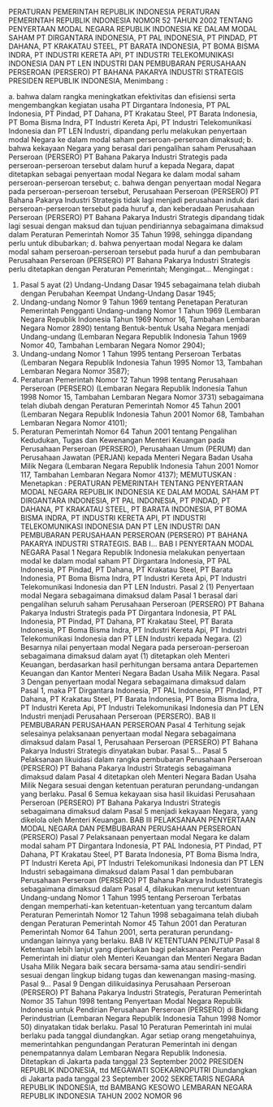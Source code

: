  PERATURAN PEMERINTAH REPUBLIK INDONESIA PERATURAN PEMERINTAH REPUBLIK INDONESIA NOMOR 52 TAHUN 2002 TENTANG PENYERTAAN MODAL NEGARA REPUBLIK INDONESIA KE DALAM MODAL SAHAM PT DIRGANTARA INDONESIA, PT PAL INDONESIA, PT PINDAD, PT DAHANA, PT KRAKATAU STEEL, PT BARATA INDONESIA, PT BOMA BISMA INDRA, PT INDUSTRI KERETA API, PT INDUSTRI TELEKOMUNIKASI INDONESIA DAN PT LEN INDUSTRI DAN PEMBUBARAN PERUSAHAAN PERSEROAN (PERSERO) PT BAHANA PAKARYA INDUSTRI STRATEGIS PRESIDEN REPUBLIK INDONESIA,
Menimbang :

a. bahwa dalam rangka meningkatkan efektivitas dan efisiensi serta mengembangkan kegiatan usaha PT Dirgantara Indonesia, PT PAL Indonesia, PT Pindad, PT Dahana, PT Krakatau Steel, PT Barata Indonesia, PT Boma Bisma Indra, PT Industri Kereta Api, PT Industri Telekomunikasi Indonesia dan PT LEN Industri, dipandang perlu melakukan penyertaan modal Negara ke dalam modal saham perseroan-perseroan dimaksud;
b. bahwa kekayaan Negara yang berasal dari pengalihan saham Perusahaan Perseroan (PERSERO) PT Bahana Pakarya Industri Strategis pada perseroan-perseroan tersebut dalam huruf a kepada Negara, dapat ditetapkan sebagai penyertaan modal Negara ke dalam modal saham perseroan-perseroan tersebut;
c. bahwa dengan penyertaan modal Negara pada perseroan-perseroan tersebut, Perusahaan Perseroan (PERSERO) PT Bahana Pakarya Industri Strategis tidak lagi menjadi perusahaan induk dari perseroan-perseroan tersebut pada huruf a, dan keberadaan Perusahaan Perseroan (PERSERO) PT Bahana Pakarya Industri Strategis dipandang tidak lagi sesuai dengan maksud dan tujuan pendiriannya sebagaimana dimaksud dalam Peraturan Pemerintah Nomor 35 Tahun 1998, sehingga dipandang perlu untuk dibubarkan;
d. bahwa penyertaan modal Negara ke dalam modal saham perseroan-perseroan tersebut pada huruf a dan pembubaran Perusahaan Perseroan (PERSERO) PT Bahana Pakarya Industri Strategis perlu ditetapkan dengan Peraturan Pemerintah; Mengingat…
Mengingat :

1. Pasal 5 ayat (2) Undang-Undang Dasar 1945 sebagaimana telah diubah dengan Perubahan Keempat Undang-Undang Dasar 1945;
2. Undang-undang Nomor 9 Tahun 1969 tentang Penetapan Peraturan Pemerintah Pengganti Undang-undang Nomor 1 Tahun 1969 (Lembaran Negara Republik Indonesia Tahun 1969 Nomor 16, Tambahan Lembaran Negara Nomor 2890) tentang Bentuk-bentuk Usaha Negara menjadi Undang-undang (Lembaran Negara Republik Indonesia Tahun 1969 Nomor 40, Tambahan Lembaran Negara Nomor 2904);
3. Undang-undang Nomor 1 Tahun 1995 tentang Perseroan Terbatas (Lembaran Negara Republik Indonesia Tahun 1995 Nomor 13, Tambahan Lembaran Negara Nomor 3587);
4. Peraturan Pemerintah Nomor 12 Tahun 1998 tentang Perusahaan Perseroan (PERSERO) (Lembaran Negara Republik Indonesia Tahun 1998 Nomor 15, Tambahan Lembaran Negara Nomor 3731) sebagaimana telah diubah dengan Peraturan Pemerintah Nomor 45 Tahun 2001 (Lembaran Negara Republik Indonesia Tahun 2001 Nomor 68, Tambahan Lembaran Negara Nomor 4101);
5. Peraturan Pemerintah Nomor 64 Tahun 2001 tentang Pengalihan Kedudukan, Tugas dan Kewenangan Menteri Keuangan pada Perusahaan Perseroan (PERSERO), Perusahaan Umum (PERUM) dan Perusahaan Jawatan (PERJAN) kepada Menteri Negara Badan Usaha Milik Negara (Lembaran Negara Republik Indonesia Tahun 2001 Nomor 117, Tambahan Lembaran Negara Nomor 4137);
MEMUTUSKAN :
 Menetapkan : PERATURAN PEMERINTAH TENTANG PENYERTAAN MODAL NEGARA REPUBLIK INDONESIA KE DALAM MODAL SAHAM PT DIRGANTARA INDONESIA, PT PAL INDONESIA, PT PINDAD, PT DAHANA, PT KRAKATAU STEEL, PT BARATA INDONESIA, PT BOMA BISMA INDRA, PT INDUSTRI KERETA API, PT INDUSTRI TELEKOMUNIKASI INDONESIA DAN PT LEN INDUSTRI DAN PEMBUBARAN PERUSAHAAN PERSEROAN (PERSERO) PT BAHANA PAKARYA INDUSTRI STRATEGIS. BAB I…
BAB I PENYERTAAN MODAL NEGARA
Pasal 1
Negara Republik Indonesia melakukan penyertaan modal ke dalam modal saham PT Dirgantara Indonesia, PT PAL Indonesia, PT Pindad, PT Dahana, PT Krakatau Steel, PT Barata Indonesia, PT Boma Bisma Indra, PT Industri Kereta Api, PT Industri Telekomunikasi Indonesia dan PT LEN Industri.
Pasal 2
(1) Penyertaan modal Negara sebagaimana dimaksud dalam Pasal 1 berasal dari pengalihan seluruh saham Perusahaan Perseroan (PERSERO) PT Bahana Pakarya Industri Strategis pada PT Dirgantara Indonesia, PT PAL Indonesia, PT Pindad, PT Dahana, PT Krakatau Steel, PT Barata Indonesia, PT Boma Bisma Indra, PT Industri Kereta Api, PT Industri Telekomunikasi Indonesia dan PT LEN Industri kepada Negara.
(2) Besarnya nilai penyertaan modal Negara pada perseroan-perseroan sebagaimana dimaksud dalam ayat (1) ditetapkan oleh Menteri Keuangan, berdasarkan hasil perhitungan bersama antara Departemen Keuangan dan Kantor Menteri Negara Badan Usaha Milik Negara.
Pasal 3
Dengan penyertaan modal Negara sebagaimana dimaksud dalam Pasal 1, maka PT Dirgantara Indonesia, PT PAL Indonesia, PT Pindad, PT Dahana, PT Krakatau Steel, PT Barata Indonesia, PT Boma Bisma Indra, PT Industri Kereta Api, PT Industri Telekomunikasi Indonesia dan PT LEN Industri menjadi Perusahaan Perseroan (PERSERO).
BAB II PEMBUBARAN PERUSAHAAN PERSEROAN
Pasal 4
Terhitung sejak selesainya pelaksanaan penyertaan modal Negara sebagaimana dimaksud dalam Pasal 1, Perusahaan Perseroan (PERSERO) PT Bahana Pakarya Industri Strategis dinyatakan bubar. Pasal 5…
Pasal 5
Pelaksanaan likuidasi dalam rangka pembubaran Perusahaan Perseroan (PERSERO) PT Bahana Pakarya Industri Strategis sebagaimana dimaksud dalam Pasal 4 ditetapkan oleh Menteri Negara Badan Usaha Milik Negara sesuai dengan ketentuan peraturan perundang-undangan yang berlaku.
Pasal 6
Semua kekayaan sisa hasil likuidasi Perusahaan Perseroan (PERSERO) PT Bahana Pakarya Industri Strategis sebagaimana dimaksud dalam Pasal 5 menjadi kekayaan Negara, yang dikelola oleh Menteri Keuangan.
BAB III PELAKSANAAN PENYERTAAN MODAL NEGARA DAN PEMBUBARAN PERUSAHAAN PERSEROAN (PERSERO)
Pasal 7
Pelaksanaan penyertaan modal Negara ke dalam modal saham PT Dirgantara Indonesia, PT PAL Indonesia, PT Pindad, PT Dahana, PT Krakatau Steel, PT Barata Indonesia, PT Boma Bisma Indra, PT Industri Kereta Api, PT Industri Telekomunikasi Indonesia dan PT LEN Industri sebagaimana dimaksud dalam Pasal 1 dan pembubaran Perusahaan Perseroan (PERSERO) PT Bahana Pakarya Industri Strategis sebagaimana dimaksud dalam Pasal 4, dilakukan menurut ketentuan Undang-undang Nomor 1 Tahun 1995 tentang Perseroan Terbatas dengan memperhati-kan ketentuan-ketentuan yang tercantum dalam Peraturan Pemerintah Nomor 12 Tahun 1998 sebagaimana telah diubah dengan Peraturan Pemerintah Nomor 45 Tahun 2001 dan Peraturan Pemerintah Nomor 64 Tahun 2001, serta peraturan perundang-undangan lainnya yang berlaku.
BAB IV KETENTUAN PENUTUP
Pasal 8
Ketentuan lebih lanjut yang diperlukan bagi pelaksanaan Peraturan Pemerintah ini diatur oleh Menteri Keuangan dan Menteri Negara Badan Usaha Milik Negara baik secara bersama-sama atau sendiri-sendiri sesuai dengan lingkup bidang tugas dan kewenangan masing-masing. Pasal 9…
Pasal 9
Dengan dilikuidasinya Perusahaan Perseroan (PERSERO) PT Bahana Pakarya Industri Strategis, Peraturan Pemerintah Nomor 35 Tahun 1998 tentang Penyertaan Modal Negara Republik Indonesia untuk Pendirian Perusahaan Perseroan (PERSERO) di Bidang Perindustrian (Lembaran Negara Republik Indonesia Tahun 1998 Nomor 50) dinyatakan tidak berlaku.
Pasal 10
Peraturan Pemerintah ini mulai berlaku pada tanggal diundangkan.
Agar setiap orang mengetahuinya, memerintahkan pengundangan Peraturan Pemerintah ini dengan penempatannya dalam Lembaran Negara Republik Indonesia. Ditetapkan di Jakarta pada tanggal 23 September 2002 PRESIDEN REPUBLIK INDONESIA, ttd MEGAWATI SOEKARNOPUTRI Diundangkan di Jakarta pada tanggal 23 September 2002 SEKRETARIS NEGARA REPUBLIK INDONESIA, ttd BAMBANG KESOWO LEMBARAN NEGARA REPUBLIK INDONESIA TAHUN 2002 NOMOR 96